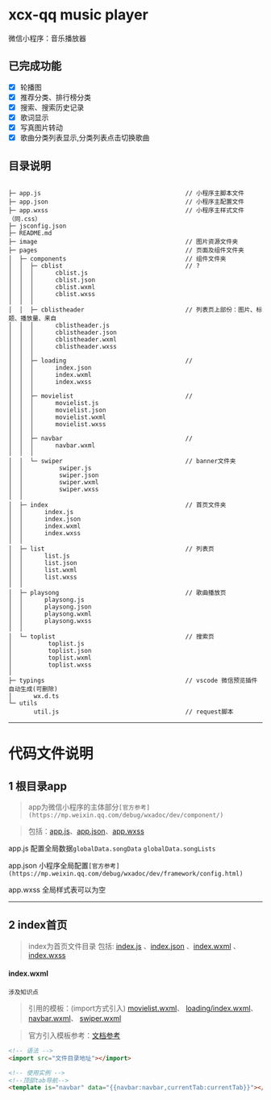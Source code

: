 # xcx-qq music player
微信小程序：音乐播放器

## 已完成功能
* [x] 轮播图
* [x] 推荐分类、排行榜分类
* [x] 搜索、搜索历史记录
* [x] 歌词显示
* [x] 写真图片转动
* [x] 歌曲分类列表显示,分类列表点击切换歌曲

## 目录说明
```

├─ app.js                                        // 小程序主脚本文件
├─ app.json                                      // 小程序主配置文件
├─ app.wxss                                      // 小程序主样式文件（同.css）
├─ jsconfig.json
├─ README.md
├─ image                                         // 图片资源文件夹
├─ pages                                         // 页面及组件文件夹   
│  ├─ components                                 // 组件文件夹   
│  │  ├─ cblist                                  // ?
│  │  │      cblist.js
│  │  │      cblist.json
│  │  │      cblist.wxml
│  │  │      cblist.wxss
│  │  │
│  │  ├─ cblistheader                            // 列表页上部份：图片、标题、播放量、来自
│  │  │      cblistheader.js
│  │  │      cblistheader.json
│  │  │      cblistheader.wxml
│  │  │      cblistheader.wxss
│  │  │
│  │  ├─ loading                                 // 
│  │  │      index.json
│  │  │      index.wxml
│  │  │      index.wxss
│  │  │
│  │  ├─ movielist                               //
│  │  │      movielist.js
│  │  │      movielist.json
│  │  │      movielist.wxml
│  │  │      movielist.wxss
│  │  │
│  │  ├─ navbar                                  //
│  │  │      navbar.wxml
│  │  │
│  │  └─ swiper                                  // banner文件夹
│  │          swiper.js
│  │          swiper.json
│  │          swiper.wxml
│  │          swiper.wxss
│  │
│  ├─ index                                      // 首页文件夹 
│  │      index.js
│  │      index.json
│  │      index.wxml
│  │      index.wxss
│  │
│  ├─ list                                       // 列表页 
│  │      list.js
│  │      list.json
│  │      list.wxml
│  │      list.wxss
│  │
│  ├─ playsong                                   // 歌曲播放页
│  │      playsong.js
│  │      playsong.json
│  │      playsong.wxml
│  │      playsong.wxss
│  │
│  └─ toplist                                    // 搜索页 
│          toplist.js
│          toplist.json
│          toplist.wxml
│          toplist.wxss
│
├─ typings                                       // vscode 微信预览插件自动生成(可删除)
│      wx.d.ts
└─ utils                                            
       util.js                                   // request脚本
```
-----

# 代码文件说明

## 1 根目录app
> app为微信小程序的主体部分```[官方参考](https://mp.weixin.qq.com/debug/wxadoc/dev/component/)```

> 包括：[app.js](./app.js)、[app.json](./app.json)、[app.wxss](./app.wxss)

app.js 配置全局数据```globalData.songData```  ```globalData.songLists```

app.json 小程序全局配置```[官方参考](https://mp.weixin.qq.com/debug/wxadoc/dev/framework/config.html)```

app.wxss 全局样式表可以为空

----

## 2 index首页
> index为首页文件目录 
> 包括: [index.js](./pages/index/index.js) 、[index.json](./pages/index/index.json) 、[index.wxml](./pages/index/index.wxml) 、[index.wxss](./pages/index/index.wxss)
#### index.wxml
```涉及知识点```
> 引用的模板：(import方式引入)
[movielist.wxml](./components/movielist/movielist.wxml)、
[loading/index.wxml](./components/loading/index.wxml)、
[navbar.wxml](./components/navbar/navbar.wxml)、
[swiper.wxml](./components/swiper/swiper.wxml)

> 官方引入模板参考：[文档参考](https://mp.weixin.qq.com/debug/wxadoc/dev/framework/view/wxml/template.html)
```html
<!-- 语法 -->
<import src="文件目录地址"></import>

<!-- 使用实例 -->
<!--顶部tab导航-->
<template is="navbar" data="{{navbar:navbar,currentTab:currentTab}}"></template>
```
